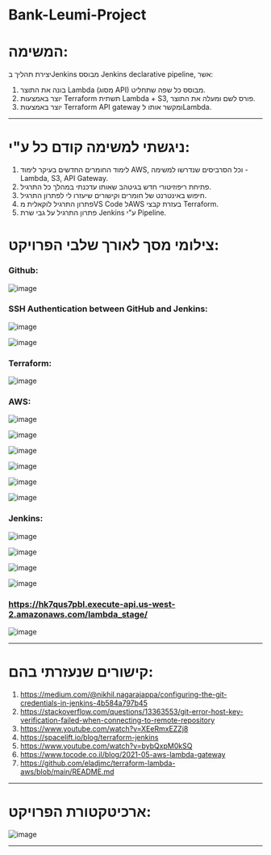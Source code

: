 # Bank-Leumi-Project
# המשימה:
יצירת תהליך בJenkins מבוסס Jenkins declarative pipeline, אשר:
1. בונה את התוצר  Lambda (מסוג API) מבוסס כל שפה שתחליט.
2. יוצר באמצעות Terraform תשתית Lambda + S3, פורס לשם ומעלה את התוצר.
3. יוצר באמצעות Terraform API gateway ומקשר אותו לLambda.

---------------------------------------------------------------------------------------------------------------------------------------------------------------------------------------------------------------------

# ניגשתי למשימה קודם כל ע"י:
1. לימוד החומרים החדשים בעיקר לימוד AWS, וכל הסרביסים שנדרשו למשימה - Lambda, S3, API Gateway.
2. פתיחת ריפוזיטורי חדש בגיטהב שאותו עדכנתי במהלך כל התרגיל.
3. חיפוש באינטרנט של חומרים וקישורים שיעזרו לי לפתרון התרגיל.
4. פתרון התרגיל לוקאלית מVS Code לAWS בעזרת קבצי Terraform.
5. פתרון התרגיל על גבי שרת Jenkins ע"י Pipeline.

# צילומי מסך לאורך שלבי הפרויקט:
### Github:

![image](https://github.com/leahmontag/Bank-Leumi-Project/assets/89600755/34091d4c-e53c-4764-b075-8c18ed3cd86b)

### SSH Authentication between GitHub and Jenkins:

![image](https://github.com/leahmontag/Bank-Leumi-Project/assets/89600755/709bae15-8d10-4fe4-a1ab-1ddb7b1dd740)

![image](https://github.com/leahmontag/Bank-Leumi-Project/assets/89600755/d7cfa411-4dcc-4833-aa85-7eb6eaff0c88)

### Terraform:

![image](https://github.com/leahmontag/Bank-Leumi-Project/assets/89600755/de3a131e-5032-43a3-a7f1-d65c1465e2fe)

### AWS:

![image](https://github.com/leahmontag/Bank-Leumi-Project/assets/89600755/bff7e08a-9132-4f71-98e2-c6ec8aa85d39)


![image](https://github.com/leahmontag/Bank-Leumi-Project/assets/89600755/e4eb4f00-3f16-470f-9030-b2275c970db2)


![image](https://github.com/leahmontag/Bank-Leumi-Project/assets/89600755/c50c6935-82f5-43de-9cc8-8dcedff16503)


![image](https://github.com/leahmontag/Bank-Leumi-Project/assets/89600755/ab9535e8-ef79-4b7f-a9da-34b2f84b2292)


![image](https://github.com/leahmontag/Bank-Leumi-Project/assets/89600755/f18b06d1-a96b-48be-bc86-292d0ec96941)


![image](https://github.com/leahmontag/Bank-Leumi-Project/assets/89600755/b421f619-fb68-4ea0-afff-d0bbcd33d6d3)

### Jenkins:

![image](https://github.com/leahmontag/Bank-Leumi-Project/assets/89600755/8c0ca66d-e919-4568-82a2-3ab2b7a93479)


![image](https://github.com/leahmontag/Bank-Leumi-Project/assets/89600755/610c3ccb-5beb-4325-b82e-aa629ad1472f)


![image](https://github.com/leahmontag/Bank-Leumi-Project/assets/89600755/7628798d-3ac5-47d2-87cc-906de9c73bec)


![image](https://github.com/leahmontag/Bank-Leumi-Project/assets/89600755/496cc944-41e8-4397-9682-5c5828478643)


### https://hk7qus7pbl.execute-api.us-west-2.amazonaws.com/lambda_stage/

![image](https://github.com/leahmontag/Bank-Leumi-Project/assets/89600755/1f89a1da-e2a5-432d-9610-61f9b27ef709)


---------------------------------------------------------------------------------------------------------------------------------------------------------------------------------------------------------------------

# קישורים שנעזרתי בהם:
1. https://medium.com/@nikhil.nagarajappa/configuring-the-git-credentials-in-jenkins-4b584a797b45
2. https://stackoverflow.com/questions/13363553/git-error-host-key-verification-failed-when-connecting-to-remote-repository
3. https://www.youtube.com/watch?v=XEeRmxEZZj8
4. https://spacelift.io/blog/terraform-jenkins
5. https://www.youtube.com/watch?v=bybQxpM0kSQ
6. https://www.tocode.co.il/blog/2021-05-aws-lambda-gateway
7. https://github.com/eladjmc/terraform-lambda-aws/blob/main/README.md

---------------------------------------------------------------------------------------------------------------------------------------------------------------------------------------------------------------------

# ארכיטקטורת הפרויקט:

![image](https://github.com/leahmontag/Bank-Leumi-Project/assets/89600755/4ca55932-2309-4cec-95e5-61b8091d6d09)

---------------------------------------------------------------------------------------------------------------------------------------------------------------------------------------------------------------------


